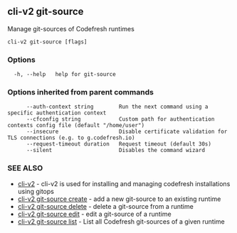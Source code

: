 ## cli-v2 git-source

Manage git-sources of Codefresh runtimes

```
cli-v2 git-source [flags]
```

### Options

```
  -h, --help   help for git-source
```

### Options inherited from parent commands

```
      --auth-context string        Run the next command using a specific authentication context
      --cfconfig string            Custom path for authentication contexts config file (default "/home/user")
      --insecure                   Disable certificate validation for TLS connections (e.g. to g.codefresh.io)
      --request-timeout duration   Request timeout (default 30s)
      --silent                     Disables the command wizard
```

### SEE ALSO

* [cli-v2](cli-v2.md)	 - cli-v2 is used for installing and managing codefresh installations using gitops
* [cli-v2 git-source create](cli-v2_git-source_create.md)	 - add a new git-source to an existing runtime
* [cli-v2 git-source delete](cli-v2_git-source_delete.md)	 - delete a git-source from a runtime
* [cli-v2 git-source edit](cli-v2_git-source_edit.md)	 - edit a git-source of a runtime
* [cli-v2 git-source list](cli-v2_git-source_list.md)	 - List all Codefresh git-sources of a given runtime

